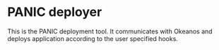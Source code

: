 PANIC deployer
================

This is the PANIC deployment tool. It communicates with Okeanos and deploys
application according to the user specified hooks.

